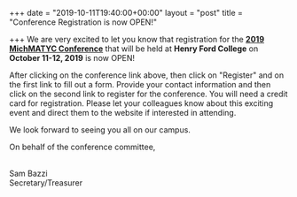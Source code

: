+++
date = "2019-10-11T19:40:00+00:00"
layout = "post"
title = "Conference Registration is now OPEN!"

+++
We are very excited to let you know that registration for the <b>[2019 MichMATYC Conference](http://www.michmatyc2019.org/attend/)</b> that will be held at <b>Henry Ford College</b> on <b>October 11-12, 2019</b> is now OPEN! 

After clicking on the conference link above, then click on "Register" and on the first link to fill out a form. Provide your contact information and then click on the second link to register for the conference. You will need a credit card for registration. Please let your colleagues know about this exciting event and direct them to the website if interested in attending.

We look forward to seeing you all on our campus.

On behalf of the conference committee,
<br><br>

Sam Bazzi<br>
Secretary/Treasurer
